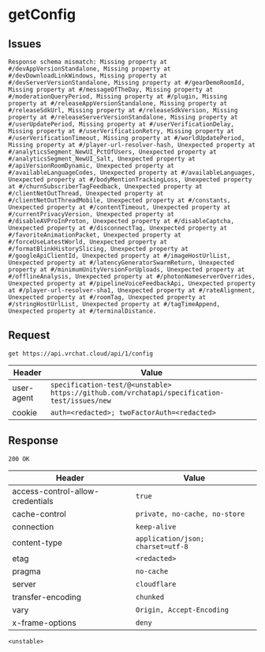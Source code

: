 # getConfig

## Issues
```
Response schema mismatch: Missing property at #/devAppVersionStandalone, Missing property at #/devDownloadLinkWindows, Missing property at #/devServerVersionStandalone, Missing property at #/gearDemoRoomId, Missing property at #/messageOfTheDay, Missing property at #/moderationQueryPeriod, Missing property at #/plugin, Missing property at #/releaseAppVersionStandalone, Missing property at #/releaseSdkUrl, Missing property at #/releaseSdkVersion, Missing property at #/releaseServerVersionStandalone, Missing property at #/userUpdatePeriod, Missing property at #/userVerificationDelay, Missing property at #/userVerificationRetry, Missing property at #/userVerificationTimeout, Missing property at #/worldUpdatePeriod, Missing property at #/player-url-resolver-hash, Unexpected property at #/analyticsSegment_NewUI_PctOfUsers, Unexpected property at #/analyticsSegment_NewUI_Salt, Unexpected property at #/apiVersionRoomDynamic, Unexpected property at #/availableLanguageCodes, Unexpected property at #/availableLanguages, Unexpected property at #/bodyMentionTrackingLoss, Unexpected property at #/churnSubscriberTagFeedback, Unexpected property at #/clientNetOutThread, Unexpected property at #/clientNetOutThreadMobile, Unexpected property at #/constants, Unexpected property at #/contentTimeout, Unexpected property at #/currentPrivacyVersion, Unexpected property at #/disableAVProInProton, Unexpected property at #/disableCaptcha, Unexpected property at #/disconnectTag, Unexpected property at #/favoriteAnimationPacket, Unexpected property at #/forceUseLatestWorld, Unexpected property at #/formatBlinkHistorySlicing, Unexpected property at #/googleApiClientId, Unexpected property at #/imageHostUrlList, Unexpected property at #/latencyGeneratorSwarmReturn, Unexpected property at #/minimumUnityVersionForUploads, Unexpected property at #/offlineAnalysis, Unexpected property at #/photonNameserverOverrides, Unexpected property at #/pipelineVoiceFeedbackApi, Unexpected property at #/player-url-resolver-sha1, Unexpected property at #/rateAlignment, Unexpected property at #/roomTag, Unexpected property at #/stringHostUrlList, Unexpected property at #/tagTimeAppend, Unexpected property at #/terminalDistance.
```

## Request
`get https://api.vrchat.cloud/api/1/config`

| Header | Value |
| ------ | ----- |
| user-agent | `specification-test/@<unstable> https://github.com/vrchatapi/specification-test/issues/new` |
| cookie | `auth=<redacted>; twoFactorAuth=<redacted>` |


## Response
`200 OK`

| Header | Value |
| ------ | ----- |
| access-control-allow-credentials | `true` |
| cache-control | `private, no-cache, no-store` |
| connection | `keep-alive` |
| content-type | `application/json; charset=utf-8` |
| etag | `<redacted>` |
| pragma | `no-cache` |
| server | `cloudflare` |
| transfer-encoding | `chunked` |
| vary | `Origin, Accept-Encoding` |
| x-frame-options | `deny` |

```jsonc
<unstable>
```

